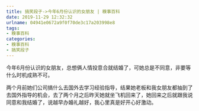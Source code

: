 ```yaml
---
title: 搞笑段子->今年6月份认识的女朋友 | 糗事百科
date: 2019-11-29 12:32:32
urlname: 04941e0672a9f0f70de3c17a203998e8
tags: 
- 糗事百科
categories:
- 糗事百科
- 搞笑段子
---
```

今年6月份认识的女朋友，总想俩人情投意合就结婚了，可她总是不同意，非要等什么时机成熟不可。

两个月前她们公司搞什么去国外去学习经验指导，结果她老板和我女朋友都抽到了去国外指导的机会，去了两个月之后昨天她就坐飞机回来了，她回来之后就跟我说同意和我结婚了，说越早办婚礼越好，我心里真是好开心好激动。


